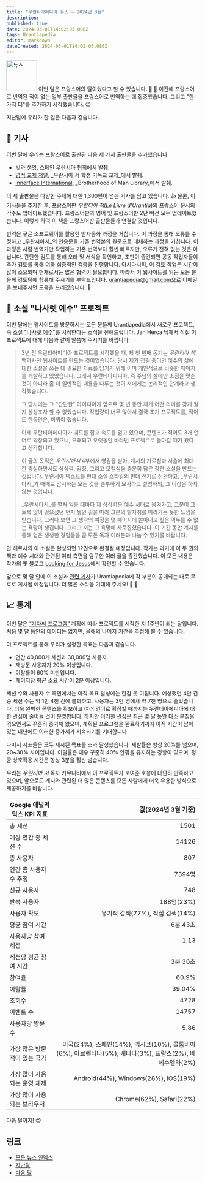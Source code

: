 ```yaml
---
title: "우란티아페디아 뉴스 — 2024년 3월"
description: 
published: true
date: 2024-03-01T14:02:03.086Z
tags: Urantiapedia
editor: markdown
dateCreated: 2024-03-01T14:02:03.086Z
---
```


<img src="/_assets/svg/icon-news.svg" alt="뉴스" style="width: 80px;"> 이번 달은 프랑스어의 달이었다고 할 수 있습니다. :tokyo_tower: :sparkling_heart: 이전에 프랑스어로 번역된 적이 없는 일부 출판물을 프랑스어로 번역하는 데 집중했습니다. 그리고 "한 가지 더"를 추가하기 시작했습니다. :wink:

지난달에 우리가 한 일은 다음과 같습니다.

## :page_with_curl: 기사

이번 달에 우리는 프랑스어로 출판된 다음 세 가지 출판물을 추가했습니다.

- [빛과 생명](/fr/index/articles_luz_y_vida), 스페인 우란시아 협회에서 발췌.
- [영적 교제 저널](/fr/index/articles_spiritual_fellowship_journal), _우란시아 서 학생 기독교 교제_에서 발췌.
- [Innerface International](/fr/index/articles_innerface), _Brotherhood of Man Library_에서 발췌.

이 세 출판물은 다양한 주제에 대한 1,300편이 넘는 기사를 담고 있습니다. :+1: 물론, 이 기사들을 추가한 후, 프랑스어판 _우란티아 책_(_Le Livre d'Urantia_)의 프랑스어 문서의 각주도 업데이트했습니다. 프랑스어판과 영어 및 프랑스어판 2단 버전 모두 업데이트했습니다. 이렇게 하여 이 책을 프랑스어판 출판물들과 연결할 것입니다.

번역은 구글 소프트웨어를 활용한 반자동화 과정을 거칩니다. 이 과정을 통해 오류를 수정하고 _우란시아서_의 인용문을 기존 번역본의 원문으로 대체하는 과정을 거칩니다. 이 과정은 사람 번역가만 작업하는 기존 번역보다 훨씬 빠르지만, 오류가 전혀 없는 것은 아닙니다. 간단한 검토를 통해 오타 및 서식을 확인하고, 초판이 출간되면 공동 작업자들이 추가 검토를 통해 더욱 심층적인 검증을 진행합니다. 아시다시피, 이 검토 작업은 시간이 많이 소요되며 현재로서는 많은 협력이 필요합니다. 따라서 이 웹사이트를 읽는 모든 분들께 검토팀에 합류해 주시기를 부탁드립니다. urantiapedia@gmail.com으로 이메일을 보내주시면 도움을 드리겠습니다. :pray:

## :notebook_with_decorative_cover: 소설 "나사렛 예수" 프로젝트

이번 달에는 웹사이트를 방문하시는 모든 분들께 Urantiapedia에서 새로운 프로젝트, 즉 [소설 "나사렛 예수"](/es/book/Jan_Herca/Jesus_of_Nazareth)를 시작한다는 소식을 전해드립니다. Jan Herca 님께서 직접 이 프로젝트에 대해 다음과 같이 말씀해 주시기를 바랍니다.

> 3년 전 우란티아피디아 프로젝트를 시작했을 때, 제 첫 번째 동기는 _우란티아 책_ 백과사전 웹사이트를 만드는 것이었습니다. 당시 제가 집필 중이던 예수의 삶에 대한 소설을 쓰는 데 필요한 자료를 남기기 위해 이미 개인적으로 비슷한 페이지를 개발하고 있었습니다. 그래서 우란티아피디아, 즉 주님의 삶에만 초점을 맞춘 것이 아니라 좀 더 일반적인 내용을 다루는 것이 저에게는 논리적인 단계라고 생각했습니다.
> 
> 그 당시에는 그 "간단한" 아이디어가 앞으로 몇 년 동안 제게 어떤 의미를 갖게 될지 상상조차 할 수 없었습니다. 작업량이 너무 많아서 결국 초기 프로젝트를, 적어도 한동안은, 미뤄야 했습니다.
> 
> 이제 우란티아페디아가 궤도를 잡고 속도를 얻고 있으며, 콘텐츠가 적어도 3개 언어로 확장되고 있으니, 오래되고 오랫동안 바라던 프로젝트로 돌아갈 때가 왔다고 생각합니다.
> 
> 이 글의 목적은 _우란시아서_ 4부에서 영감을 받아, 계시의 가르침과 서술에 최대한 충실하면서도 상상력, 감정, 그리고 모험심을 충분히 담은 장편 소설을 만드는 것입니다. 우란시아 텍스트를 현대 소설 스타일의 현대 전기로 전환하고, _우란시아서_가 때때로 암시하는 모든 것을 풍부하게 묘사하고 설명하되, 그 이상은 하지 않는 것입니다.
> 
> _우란시아서_를 펼쳐 읽을 때마다 제 상상력은 예수 시대로 옮겨가고, 그분이 그토록 많이 걸으셨던 먼지 쌓인 길을 따라 그분의 발자취를 따라가는 듯한 느낌을 받습니다. 그러다 보면 그 생각의 여정을 몇 페이지에 쏟아내고 싶은 억누를 수 없는 욕망이 생깁니다. 그리고 저는 그 욕망에 사로잡혔습니다. 이 기간 동안 계시를 통해 얻은 생생한 경험들을 곧 모든 독자 여러분과 나눌 수 있기를 바랍니다.

얀 헤르차의 이 소설은 완성되면 12권으로 완결될 예정입니다. 작가는 과거에 이 두 권의 책과 예수 시대와 관련된 여러 측면을 탐구한 여러 글을 출간했습니다. 이 모든 내용은 작가의 옛 블로그 [Looking for Jesus](https://buscandoajesus.wordpress.com)에서 확인할 수 있습니다.

앞으로 몇 달 안에 이 소설과 [관련 기사](/es/index/articles_jan_herca)가 Urantiapedia에 각 부분이 공개되는 대로 무료로 게시될 예정입니다. 더 많은 소식을 기대해 주세요! :clap: :clap:

## :chart_with_upwards_trend: 통계

이번 달은 [“겨자씨 프로그램”](https://www.urantia.org/news/2023-03/mustard-seed-grants-program) 계획에 따라 프로젝트를 시작한 지 1주년이 되는 달입니다. 처음 몇 달 동안의 데이터는 없지만, 올해의 나머지 기간을 추정해 볼 수 있습니다.

이 프로젝트를 통해 우리가 설정한 목표는 다음과 같습니다.
- 연간 40,000개 세션과 30,000명 사용자.
- 재방문 사용자가 20% 이상입니다.
- 이탈률이 60% 미만입니다.
- 페이지당 평균 소요 시간이 2분 이상입니다.

세션 수와 사용자 수 측면에서는 아직 목표 달성에는 한참 못 미칩니다. 예상했던 4만 건 중 세션 수는 약 1만 4천 건에 불과하고, 사용자는 3만 명에서 약 7천 명으로 줄었습니다. 더욱 완벽한 콘텐츠를 확보하고 여러 언어로 확장할 때까지는 우란티아페디아에 대한 관심이 줄어들 것이 분명합니다. 하지만 이러한 관심은 최근 몇 달 동안 다소 부침을 겪으면서도 꾸준히 증가해 왔으며, 계획된 프로그램을 완료하기까지 아직 시간이 남아 있는 내년에도 이러한 증가세가 지속되기를 기대합니다.

나머지 지표들은 모두 제시된 목표를 초과 달성했습니다. 재발률은 항상 20%를 넘으며, 20~30% 사이입니다. 이탈률은 매우 꾸준히 40% 안팎을 유지하는 경향이 있으며, 평균 상호작용 시간은 항상 3분을 훨씬 넘습니다.

우리는 _우란시아 서_ 독자 커뮤니티에서 이 프로젝트가 보여준 호응에 대단히 만족하고 있으며, 앞으로도 계시와 관련된 더 많은 콘텐츠를 모든 사람에게 더욱 유용한 방식으로 제공하기를 바랍니다.

Google 애널리틱스 KPI 지표 | 값(2024년 3월 기준)
--- | ---:
총 세션 | 1501
예상 연간 총 세션 수 | 14126
총 사용자 | 807
연간 총 사용자 수 추정 | 7394명
신규 사용자 | 748
반복 사용자 | 188명(23%)
사용자 확보 | 유기적 검색(77%), 직접 검색(14%)
평균 참여 시간 | 6분 43초
사용자당 참여 세션 | 1.13
세션당 평균 참여 시간 | 3분 36초
참여율 | 60.9%
이탈률 | 39.04%
조회수 | 4728
이벤트 수 | 14757
사용자당 방문 수 | 5.86
가장 많은 방문객이 있는 국가 | 미국(24%), 스페인(14%), 멕시코(10%), 콜롬비아(6%), 아르헨티나(5%), 캐나다(3%), 프랑스(2%), 베네수엘라(2%)
가장 많이 사용되는 운영 체제 | Android(44%), Windows(28%), iOS(19%)
가장 많이 사용되는 브라우저 | Chrome(62%), Safari(22%)

다음 달까지! :wink:

## 링크

- [모든 뉴스 인덱스](/ko/news)
- [지난달](/ko/news/2024/02)
- [다음 달](/ko/news/2024/04)